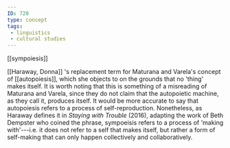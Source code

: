```yaml
---
ID: 720
type: concept
tags: 
 - linguistics
 - cultural studies
---
```


[[sympoiesis]] 

[[Haraway, Donna]] 's replacement
term for Maturana and Varela's concept of
[[autopoiesis]], which she
objects to on the grounds that no 'thing' makes itself. It is worth
noting that this is something of a misreading of Maturana and Varela,
since they do not claim that the autopoietic machine, as they call it,
produces itself. It would be more accurate to say that autopoiesis
refers to a process of self-reproduction. Nonetheless, as Haraway
defines it in *Staying with Trouble* (2016), adapting the work of Beth
Dempster who coined the phrase, sympoeisis refers to a process of
'making with'---i.e. it does not refer to a self that makes itself, but
rather a form of self-making that can only happen collectively and
collaboratively.
